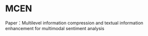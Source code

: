 # MCEN
Paper：Multilevel information compression and textual information enhancement for multimodal sentiment analysis
